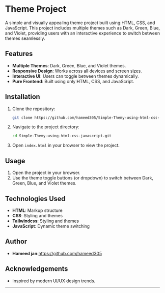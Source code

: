 # Theme Project

A simple and visually appealing theme project built using HTML, CSS, and JavaScript. This project includes multiple themes such as Dark, Green, Blue, and Violet, providing users with an interactive experience to switch between themes seamlessly.

## Features

- **Multiple Themes**: Dark, Green, Blue, and Violet themes.
- **Responsive Design**: Works across all devices and screen sizes.
- **Interactive UI**: Users can toggle between themes dynamically.
- **Pure Frontend**: Built using only HTML, CSS, and JavaScript.

## Installation

1. Clone the repository:
   ```bash
   git clone https://github.com/hameed305/Simple-Themy-using-html-css-javascript.git
   ```
2. Navigate to the project directory:
   ```bash
   cd Simple-Themy-using-html-css-javascript.git
   ```
3. Open `index.html` in your browser to view the project.

## Usage

1. Open the project in your browser.
2. Use the theme toggle buttons (or dropdown) to switch between Dark, Green, Blue, and Violet themes.

## Technologies Used

- **HTML**: Markup structure
- **CSS**: Styling and themes
- **Tailwindcss**: Styling and themes
- **JavaScript**: Dynamic theme switching

## Author

- **Hameed jan**:https://github.com/hameed305

## Acknowledgements

- Inspired by modern UI/UX design trends.

---
